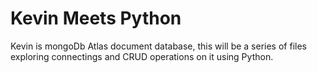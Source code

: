# Kevin Meets Python

Kevin is mongoDb Atlas document database, this will be a series of files exploring connectings and CRUD operations on it using Python.

